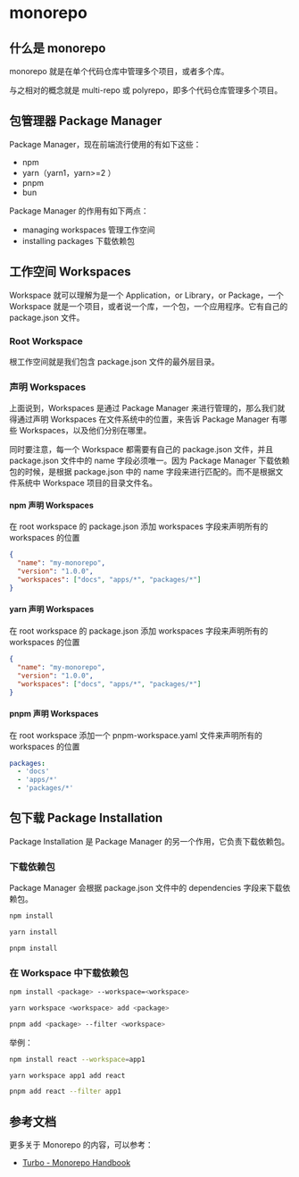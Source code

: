 # monorepo

## 什么是 monorepo

monorepo 就是在单个代码仓库中管理多个项目，或者多个库。

与之相对的概念就是 multi-repo 或 polyrepo，即多个代码仓库管理多个项目。

## 包管理器 Package Manager

Package Manager，现在前端流行使用的有如下这些：

- npm
- yarn（yarn1，yarn>=2 ）
- pnpm
- bun

Package Manager 的作用有如下两点：

- managing workspaces 管理工作空间
- installing packages 下载依赖包

## 工作空间 Workspaces

Workspace 就可以理解为是一个 Application，or Library，or Package，一个 Workspace 就是一个项目，或者说一个库，一个包，一个应用程序。它有自己的 package.json 文件。

### Root Workspace

根工作空间就是我们包含 package.json 文件的最外层目录。

### 声明 Workspaces

上面说到，Workspaces 是通过 Package Manager 来进行管理的，那么我们就得通过声明 Workspaces 在文件系统中的位置，来告诉 Package Manager 有哪些 Workspaces，以及他们分别在哪里。

同时要注意，每一个 Workspace 都需要有自己的 package.json 文件，并且 package.json 文件中的 name 字段必须唯一。因为 Package Manager 下载依赖包的时候，是根据 package.json 中的 name 字段来进行匹配的。而不是根据文件系统中 Workspace 项目的目录文件名。

#### npm 声明 Workspaces

在 root workspace 的 package.json 添加 workspaces 字段来声明所有的 workspaces 的位置

```json
{
  "name": "my-monorepo",
  "version": "1.0.0",
  "workspaces": ["docs", "apps/*", "packages/*"]
}
```

#### yarn 声明 Workspaces

在 root workspace 的 package.json 添加 workspaces 字段来声明所有的 workspaces 的位置

```json
{
  "name": "my-monorepo",
  "version": "1.0.0",
  "workspaces": ["docs", "apps/*", "packages/*"]
}
```

#### pnpm 声明 Workspaces

在 root workspace 添加一个 pnpm-workspace.yaml 文件来声明所有的 workspaces 的位置

```yaml
packages:
  - 'docs'
  - 'apps/*'
  - 'packages/*'
```

## 包下载 Package Installation

Package Installation 是 Package Manager 的另一个作用，它负责下载依赖包。

### 下载依赖包

Package Manager 会根据 package.json 文件中的 dependencies 字段来下载依赖包。

```bash
npm install

yarn install

pnpm install
```

### 在 Workspace 中下载依赖包

```bash
npm install <package> --workspace=<workspace>

yarn workspace <workspace> add <package>

pnpm add <package> --filter <workspace>
```

举例：

```bash
npm install react --workspace=app1

yarn workspace app1 add react

pnpm add react --filter app1
```

## 参考文档

更多关于 Monorepo 的内容，可以参考：

- [Turbo - Monorepo Handbook](https://turbo.build/repo/docs/handbook)
